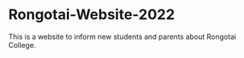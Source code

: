 # Rongotai-Website-2022

This is a website to inform new students and parents about Rongotai College. 
